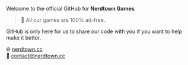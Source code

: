 Welcome to the official GitHub for **Nerdtown Games**.  
> 🚫 All our games are 100% ad-free.

GitHub is only here for us to share our code with you if you want to help make it better.

🌐 [nerdtown.cc](https://nerdtown.cc)  
📧 [contact@nerdtown.cc](mailto:contact@nerdtown.cc)
